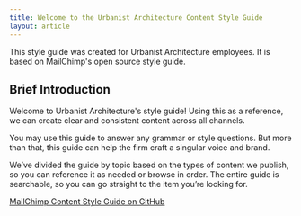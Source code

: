 ```yaml
---
title: Welcome to the Urbanist Architecture Content Style Guide
layout: article
---
```


This style guide was created for Urbanist Architecture employees. It is based on MailChimp's open source style guide.

## Brief Introduction

Welcome to Urbanist Architecture's style guide! Using this as a reference, we can create clear and consistent content across all channels. 

You may use this guide to answer any grammar or style questions. But more than that, this guide can help the firm craft a singular voice and brand.

We’ve divided the guide by topic based on the types of content we publish, so you can reference it as needed or browse in order. The entire guide is searchable, so you can go straight to the item you’re looking for.


[MailChimp Content Style Guide on GitHub](https://github.com/mailchimp/content-style-guide)
